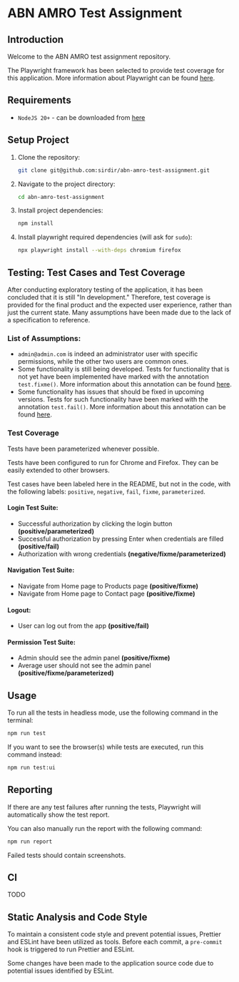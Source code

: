 # ABN AMRO Test Assignment

## Introduction

Welcome to the ABN AMRO test assignment repository.

The Playwright framework has been selected to provide test coverage for this application. More information about Playwright can be found [here](https://playwright.dev/docs/intro).

## Requirements

- `NodeJS 20+` - can be downloaded from [here](https://nodejs.org/en/download/package-manager)

## Setup Project

1. Clone the repository:
   ```sh
   git clone git@github.com:sirdir/abn-amro-test-assignment.git
   ```
2. Navigate to the project directory:
   ```sh
   cd abn-amro-test-assignment
   ```
3. Install project dependencies:
   ```sh
   npm install
   ```
4. Install playwright required dependencies (will ask for `sudo`):
   ```sh
   npx playwright install --with-deps chromium firefox
   ```

## Testing: Test Cases and Test Coverage

After conducting exploratory testing of the application, it has been concluded that it is still "In development." Therefore, test coverage is provided for the final product and the expected user experience, rather than just the current state. Many assumptions have been made due to the lack of a specification to reference.

### List of Assumptions:

- `admin@admin.com` is indeed an administrator user with specific permissions, while the other two users are common ones.
- Some functionality is still being developed. Tests for functionality that is not yet have been implemented have marked with the annotation `test.fixme()`. More information about this annotation can be found [here](https://playwright.dev/docs/api/class-test#test-fixme).
- Some functionality has issues that should be fixed in upcoming versions. Tests for such functionality have been marked with the annotation `test.fail()`. More information about this annotation can be found [here](https://playwright.dev/docs/api/class-test#test-fail).

### Test Coverage

Tests have been parameterized whenever possible.

Tests have been configured to run for Chrome and Firefox. They can be easily extended to other browsers.

Test cases have been labeled here in the README, but not in the code, with the following labels: `positive`, `negative`, `fail`, `fixme`, `parameterized`.

#### Login Test Suite:

- Successful authorization by clicking the login button **(positive/parameterized)**
- Successful authorization by pressing Enter when credentials are filled **(positive/fail)**
- Authorization with wrong credentials **(negative/fixme/parameterized)**

#### Navigation Test Suite:

- Navigate from Home page to Products page **(positive/fixme)**
- Navigate from Home page to Contact page **(positive/fixme)**

#### Logout:

- User can log out from the app **(positive/fail)**

#### Permission Test Suite:

- Admin should see the admin panel **(positive/fixme)**
- Average user should not see the admin panel **(positive/fixme/parameterized)**

## Usage

To run all the tests in headless mode, use the following command in the terminal:

```sh
npm run test
```

If you want to see the browser(s) while tests are executed, run this command instead:

```sh
npm run test:ui
```

## Reporting

If there are any test failures after running the tests, Playwright will automatically show the test report.

You can also manually run the report with the following command:

```sh
npm run report
```

Failed tests should contain screenshots.

## CI

TODO

## Static Analysis and Code Style

To maintain a consistent code style and prevent potential issues, Prettier and ESLint have been utilized as tools. Before each commit, a `pre-commit` hook is triggered to run Prettier and ESLint.

Some changes have been made to the application source code due to potential issues identified by ESLint.

